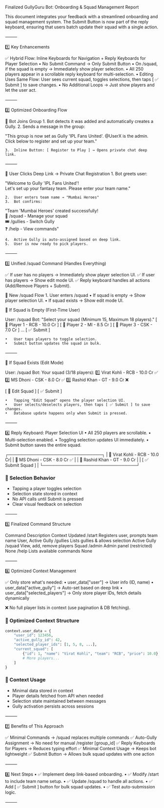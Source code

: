 Finalized GullyGuru Bot: Onboarding & Squad Management Report

This document integrates your feedback with a streamlined onboarding and squad management system.
The Submit Button is now part of the reply keyboard, ensuring that users batch update their squad with a single action.

⸻

1️⃣ Key Enhancements

✅ Hybrid Flow: Inline Keyboards for Navigation + Reply Keyboards for Player Selection
	•	No Submit Command → Only Submit Button
	•	On /squad, if the squad is empty → Immediately show player selection.
	•	All 250 players appear in a scrollable reply keyboard for multi-selection.
	•	Editing Uses Same Flow: User sees current squad, toggles selections, then taps [ ✅ Submit ] to save changes.
	•	No Additional Loops → Just show players and let the user act.

⸻

2️⃣ Optimized Onboarding Flow

🚀 Bot Joins Group
	1.	Bot detects it was added and automatically creates a Gully.
	2.	Sends a message in the group:

"This group is now set as Gully 'IPL Fans United'.
@UserX is the admin. Click below to register and set up your team."


	3.	Inline Button: [ Register to Play ] → Opens private chat deep link.

⸻

🚀 User Clicks Deep Link → Private Chat Registration
	1.	Bot greets user:

"Welcome to Gully 'IPL Fans United'!  
Let's set up your fantasy team. Please enter your team name."


	2.	User enters team name → "Mumbai Heroes"
	3.	Bot confirms:

"Team 'Mumbai Heroes' created successfully!  
🏏 /squad - Manage your squad  
🎟️ /gullies - Switch Gully  
❓ /help - View commands"


	4.	Active Gully is auto-assigned based on deep link.
	5.	User is now ready to pick players.

⸻

3️⃣ Unified /squad Command (Handles Everything)

✅ If user has no players → Immediately show player selection UI.
✅ If user has players → Show edit mode UI.
✅ Reply keyboard handles all actions (Add/Remove Players + Submit).

🚀 New /squad Flow
	1.	User enters /squad
	•	If squad is empty → Show player selection UI.
	•	If squad exists → Show edit mode UI.

📌 If Squad is Empty (First-Time User)

User: /squad
Bot: "Select your squad (Minimum 15, Maximum 18 players)."
[ 🏏 Player 1 - RCB - 10.0 Cr ]
[ 🏏 Player 2 - MI - 8.5 Cr ]
[ 🏏 Player 3 - CSK - 7.0 Cr ]
...
[ ✅ Submit ]

	•	User taps players to toggle selection.
	•	Submit button updates the squad in bulk.

⸻

📌 If Squad Exists (Edit Mode)

User: /squad
Bot: Your squad (3/18 players):
   1️⃣ Virat Kohli - RCB - 10.0 Cr ✅
   2️⃣ MS Dhoni - CSK - 8.0 Cr ✅
   3️⃣ Rashid Khan - GT - 9.0 Cr ❌

[ 🏏 Edit Squad ]
[ ✅ Submit ]

	•	Tapping "Edit Squad" opens the player selection UI.
	•	User selects/deselects players, then taps [ ✅ Submit ] to save changes.
	•	Database update happens only when Submit is pressed.

⸻

4️⃣ Reply Keyboard: Player Selection UI
	•	All 250 players are scrollable.
	•	Multi-selection enabled.
	•	Toggling selection updates UI immediately.
	•	Submit button saves the entire squad.

┌───────────────────────────────┐
| 🏏 Virat Kohli - RCB - 10.0 Cr|
| 🏏 MS Dhoni - CSK - 8.0 Cr ✅ |
| 🏏 Rashid Khan - GT - 9.0 Cr   |
| [ ✅ Submit Squad ]           |
└───────────────────────────────┘

### 📌 Selection Behavior
- Tapping a player toggles selection
- Selection state stored in context
- No API calls until Submit is pressed
- Clear visual feedback on selection

⸻

5️⃣ Finalized Command Structure

Command	Description	Context Updated
/start	Registers user, prompts team name	User, Active Gully
/gullies	Lists gullies & allows selection	Active Gully
/squad	View, add, remove players	Squad
/admin	Admin panel (restricted)	None
/help	Lists available commands	None

⸻

6️⃣ Optimized Context Management

✅ Only store what's needed:
	•	user_data["user"] → User info (ID, name)
	•	user_data["active_gully"] → Auto-set based on deep link
	•	user_data["selected_players"] → Only store player IDs, fetch details dynamically

❌ No full player lists in context (use pagination & DB fetching).

### 📌 Optimized Context Structure
```python
context.user_data = {
    "user_id": 123456,
    "active_gully_id": 42,
    "selected_player_ids": [1, 5, 8, ...],
    "current_squad": [
        {"id": 1, "name": "Virat Kohli", "team": "RCB", "price": 10.0},
        # More players...
    ]
}
```

### 📌 Context Usage
- Minimal data stored in context
- Player details fetched from API when needed
- Selection state maintained between messages
- Gully activation persists across sessions

⸻

7️⃣ Benefits of This Approach

✅ Minimal Commands → /squad replaces multiple commands
✅ Auto-Gully Assignment → No need for manual /register [group_id]
✅ Reply Keyboards for Players → Reduces typing effort
✅ Minimal Context Usage → Keeps bot lightweight
✅ Submit Button → Allows bulk squad updates with one action

⸻

8️⃣ Next Steps
	•	✅ Implement deep link-based onboarding.
	•	✅ Modify /start to include team name setup.
	•	✅ Update /squad to handle all actions.
	•	✅ Add [ ✅ Submit ] button for bulk squad updates.
	•	✅ Test auto-submission logic.

⸻